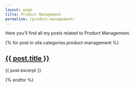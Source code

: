 ```yaml
---
layout: page
title: Product Management
permalink: /product-management/
---
```


Here you'll find all my posts related to Product Management.

{% for post in site.categories.product-management %}
  <h2><a href="{{ post.url }}">{{ post.title }}</a></h2>
  <p>{{ post.excerpt }}</p>
{% endfor %}